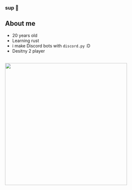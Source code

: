 ### sup 👋

## About me
- 20 years old
- Learning rust
- i make Discord bots with `discord.py` :D
- Desitny 2 player

<br/>
<center>
	<img width="400px" align="left" src="https://github-readme-stats.vercel.app/api/top-langs/?username=nxtlo&hide=html&layout=compact&theme=buefy" />
</center>

<br/>

